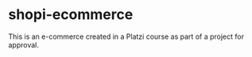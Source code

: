 # shopi-ecommerce
This is an e-commerce created in a Platzi course as part of a project for approval.

